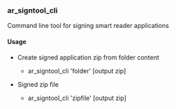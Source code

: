 ### ar_signtool_cli

Command line tool for signing smart reader applications

#### Usage

- Create signed application zip from folder content
  - ar_signtool_cli 'folder' [output zip]

- Signed zip file
  - ar_signtool_cli 'zipfile' [output zip]

